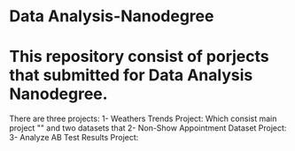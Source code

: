# Data Analysis-Nanodegree
# This repository consist of porjects that submitted for Data Analysis Nanodegree.
There are three projects:
 1- Weathers Trends Project: Which consist main project "" and two datasets that 
 2- Non-Show Appointment Dataset Project: 
 3- Analyze AB Test Results Project:
